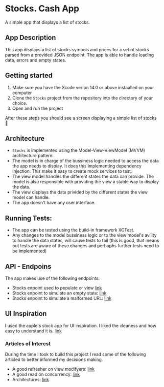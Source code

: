 # Stocks. Cash App 

A simple app that displays a list of stocks. 

## App Description

This app displays a list of stocks symbols and prices for a set of stocks parsed from a provided JSON endpoint. 
The app is able to handle loading data, errors and empty states.

## Getting started 
1. Make sure you have the Xcode verion 14.0 or above instaalled on your computer 
2. Clone the `Stocks` project from the repository into the directory of your choice.
3. Open and run the project 

After these steps you should see a screen displaying a simple list of stocks 🚀

## Architecture

- `Stocks` is implemented using the Model-View-ViewModel (MVVM) architecture pattern. 
- The model is in charge of the bussiness logic needed to access the data the app needs to display. It does this implementing dependency injection. This make it easy to create mock services to test. 
- The view model handles the different states the data can provide. The model is also responsible with providing the view a stable way to display the data.
- The view displays the data privided by the different states the view model can handle.  
- The app doesn't have any user interface.

## Running Tests: 

- The app can be tested using the build-in framework XCTest.
- Any changes to the model bussiness logic or to the view model's avility to handle the data states, will cause tests to fail (this is good, that means out tests are aware of these changes and perhaphs further tests need to be implemented)


## API - Endpoins 

The app makes use of the following endpoints:
- Stocks enpoint used to populate or view [link](https://storage.googleapis.com/cash-homework/cash-stocks-api/portfolio.json)
- Stocks enpoint to simulate an empty state: [link](https://storage.googleapis.com/cash-homework/cash-stocks-api/portfolio_empty.json)
- Stocks enpoint to simulate a malformed URL: [link](https://storage.googleapis.com/cash-homework/cash-stocks-api/portfolio_malformed.json)

## UI Inspiration 

I used the apple's stock app for UI inspiration. I liked the cleaness and how easy to understand it is. 
[link](https://support.apple.com/en-mo/guide/iphone/iph1ac0b1bc/ios)



### Articles of Interest

During the time I took to build this project I read some of the following articled to better informed my decisions making. 

- A good refresher on view modifyers: [link](https://www.hackingwithswift.com/quick-start/swiftui/how-to-get-custom-colors-and-transparency-with-sf-symbols)
- A good read on concurrency: [link](https://www.swiftbysundell.com/articles/the-main-actor-attribute/)
- Architectures: [link](https://medium.com/@icodingwithmaliha/decoding-ios-architecture-mvp-vs-mvc-vs-mvvm-vs-viper-fafa2d986f61)





